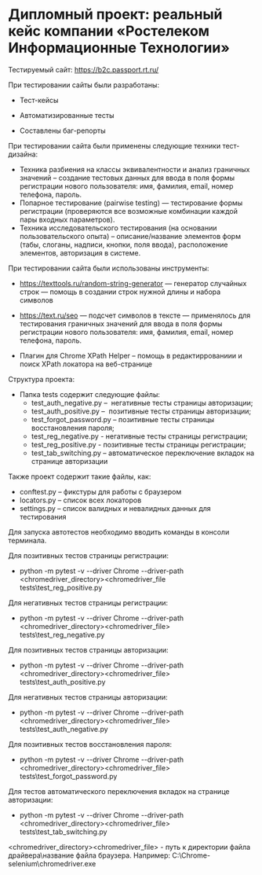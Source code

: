 # Дипломный проект: реальный кейс компании «Ростелеком Информационные Технологии» 

Тестируемый сайт: https://b2c.passport.rt.ru/

При тестировании сайты были разработаны:

 - Тест-кейсы

- Автоматизированные тесты

- Составлены баг-репорты

При тестировании сайта были применены следующие техники тест-дизайна:

- Техника разбиения на классы эквивалентности и анализ граничных значений – создание тестовых данных для ввода в поля формы регистрации нового пользователя: имя, фамилия, email, номер телефона, пароль.
- Попарное тестирование (pairwise testing) — тестирование формы регистрации (проверяются все возможные комбинации каждой пары входных параметров).  
- Техника исследовательского тестирования (на основании пользовательского опыта) – описание/название элементов форм (табы, слоганы, надписи, кнопки, поля ввода), расположение элементов, авторизация в системе. 

При тестировании сайта были использованы инструменты:

- https://texttools.ru/random-string-generator — генератор случайных строк — помощь в создании строк нужной длины и набора символов

- https://text.ru/seo — подсчет символов в тексте — применялось для тестирования граничных значений для ввода в поля формы регистрации нового пользователя: имя, фамилия, email, номер телефона, пароль.

- Плагин для Chrome XPath Helper – помощь в редактиррованиии и поиск XPath локатора на веб-странице


Структура проекта:

- Папка tests содержит следующие файлы: 
  - test_auth_negative.py –  негативные тесты страницы авторизации; 
  - test_auth_positive.py –  позитивные тесты страницы авторизации; 
  - test_forgot_password.py – позитивные тесты страницы восстановления пароля; 
  - test_reg_negative.py - негативные тесты страницы регистрации; 
  - test_reg_positive.py - позитивные тесты страницы регистрации; 
  - test_tab_switching.py – автоматическое переключение вкладок на странице авторизации

Также проект содержит такие файлы, как: 

  - conftest.py – фикстуры для работы с браузером 
  - locators.py – список всех локаторов
  - settings.py – список валидных и невалидных данных для тестирования 

Для запуска автотестов необходимо вводить команды в консоли терминала. 

Для позитивных тестов страницы регистрации: 

 - python -m pytest -v --driver Chrome --driver-path ‪<chromedriver_directory>\<chromedriver_file   
 tests\test_reg_positive.py

Для негативных тестов страницы регистрации:

 - python -m pytest -v --driver Chrome --driver-path ‪<chromedriver_directory>\<chromedriver_file>
 tests\test_reg_negative.py

Для позитивных тестов страницы авторизации:

 - python -m pytest -v --driver Chrome --driver-path ‪<chromedriver_directory>\<chromedriver_file>
 tests\test_auth_positive.py

Для негативных тестов страницы авторизации:

 - python -m pytest -v --driver Chrome --driver-path ‪<chromedriver_directory>\<chromedriver_file>
 tests\test_auth_negative.py

Для позитивных тестов восстановления пароля:

  - python -m pytest -v --driver Chrome --driver-path ‪<chromedriver_directory>\<chromedriver_file>
 tests\test_forgot_password.py

Для тестов автоматического переключения вкладок на странице авторизации:

  - python -m pytest -v --driver Chrome --driver-path ‪<chromedriver_directory>\<chromedriver_file>
 tests\test_tab_switching.py

<chromedriver_directory><chromedriver_file> - путь к директории файла драйвера\название файла браузера. Например: C:\Chrome-selenium\chromedriver.exe
